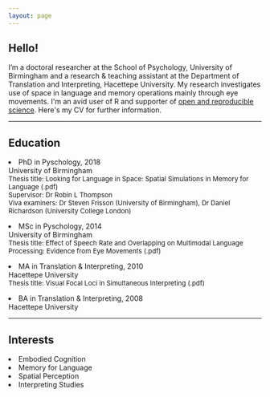 ```yaml
---
layout: page
---
```

<p><h2>Hello!</h2>
<p>I’m a doctoral researcher at the School of Psychology, University of Birmingham and a research & teaching assistant at the Department of Translation and Interpreting, Hacettepe University. My research investigates use of space in language and memory operations mainly through eye movements. I'm an avid user of R and supporter of <a href="https://osf.io/m9yh3/">open and reproducible science</a>. Here's my CV for further information.</p>
<hr>
<p><h2>Education</h2>
<p><li>PhD in Pyschology, 2018</li>
University of Birmingham<br>
<font size="2.5">Thesis title: Looking for Language in Space: Spatial Simulations in Memory for Language (.pdf)<br>
Supervisor: Dr Robin L Thompson<br>
Viva examiners: Dr Steven Frisson (University of Birmingham), Dr Daniel Richardson (University College London)</font><br></p>
<p><li>MSc in Pyschology, 2014</li>
University of Birmingham<br>
<font size="2.5">Thesis title: Effect of Speech Rate and Overlapping on Multimodal Language Processing: Evidence from Eye Movements (.pdf)</font><br></p>
<p><li>MA in Translation & Interpreting, 2010</li>
Hacettepe University<br>
<font size="2.5">Thesis title: Visual Focal Loci in Simultaneous Interpreting (.pdf)</font><br></p>
<p><li>BA in Translation & Interpreting, 2008</li>
Hacettepe University</p></p>
<hr>
<p><h2>Interests</h2>
<li>Embodied Cognition</li>
<li>Memory for Language</li>
<li>Spatial Perception</li>
<li>Interpreting Studies</li></p>

